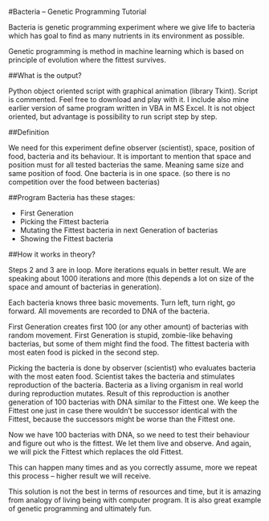#Bacteria – Genetic Programming Tutorial

Bacteria is genetic programming experiment where we give life to bacteria which has goal to find as many nutrients in its environment as possible.

Genetic programming is method in machine learning which is based on principle of evolution where the fittest survives.

##What is the output?

Python object oriented script with graphical animation (library Tkint). Script is commented. Feel free to download and play with it.
I include also mine earlier version of same program written in VBA in MS Excel. It is not object oriented, but advantage is possibility to run script step by step.

##Definition

We need for this experiment define observer (scientist), space, position of food, bacteria and its behaviour. It is important to mention that space and position must for all tested bacterias the same. Meaning same size and same position of food.
One bacteria is in one space. (so there is no competition over the food between bacterias)

##Program Bacteria has these stages:

* First Generation
* Picking the Fittest bacteria
* Mutating the Fittest bacteria in next Generation of bacterias
* Showing the Fittest bacteria

##How it works in theory?

Steps 2 and 3 are in loop. More iterations equals in better result. We are speaking about 1000 iterations and more (this depends a lot on size of the space and amount of bacterias in generation).

Each bacteria knows three basic movements. Turn left, turn right, go forward.
All movements are recorded to DNA of the bacteria.

First Generation creates first 100 (or any other amount) of bacterias with random movement. First Generation is stupid, zombie-like behaving bacterias, but some of them might find the food. The fittest bacteria with most eaten food is picked in the second step.

Picking the bacteria is done by observer (scientist) who evaluates bacteria with the most eaten food. Scientist takes the bacteria and stimulates reproduction of the bacteria. Bacteria as a living organism in real world during reproduction mutates. Result of this reproduction is another generation of 100 bacterias with DNA similar to the Fittest one. We keep the Fittest one just in case there wouldn’t be successor identical with the Fittest, because the successors might be worse than the Fittest one.

Now we have 100 bacterias with DNA, so we need to test their behaviour and figure out who is the fittest. We let them live and observe. And again, we will pick the Fittest which replaces the old Fittest.

This can happen many times and as you correctly assume, more we repeat this process – higher result we will receive.

This solution is not the best in terms of resources and time, but it is amazing from analogy of living being with computer program. It is also great example of genetic programming and ultimately fun.
